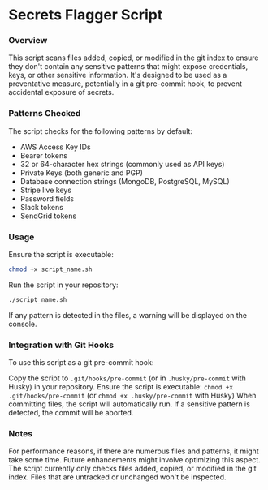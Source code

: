 # Secrets Flagger Script

### Overview
This script scans files added, copied, or modified in the git index to ensure they don't contain any sensitive patterns that might expose credentials, keys, or other sensitive information. It's designed to be used as a preventative measure, potentially in a git pre-commit hook, to prevent accidental exposure of secrets.

### Patterns Checked
The script checks for the following patterns by default:

- AWS Access Key IDs
- Bearer tokens
- 32 or 64-character hex strings (commonly used as API keys)
- Private Keys (both generic and PGP)
- Database connection strings (MongoDB, PostgreSQL, MySQL)
- Stripe live keys
- Password fields
- Slack tokens
- SendGrid tokens

### Usage
Ensure the script is executable:
```bash
chmod +x script_name.sh
```

Run the script in your repository:
```bash
./script_name.sh
```

If any pattern is detected in the files, a warning will be displayed on the console.

### Integration with Git Hooks
To use this script as a git pre-commit hook:

Copy the script to `.git/hooks/pre-commit` (or in `.husky/pre-commit` with Husky) in your repository.
Ensure the script is executable: `chmod +x .git/hooks/pre-commit` (or `chmod +x .husky/pre-commit` with Husky)
When committing files, the script will automatically run. If a sensitive pattern is detected, the commit will be aborted.


### Notes
For performance reasons, if there are numerous files and patterns, it might take some time. Future enhancements might involve optimizing this aspect.
The script currently only checks files added, copied, or modified in the git index. Files that are untracked or unchanged won't be inspected.

